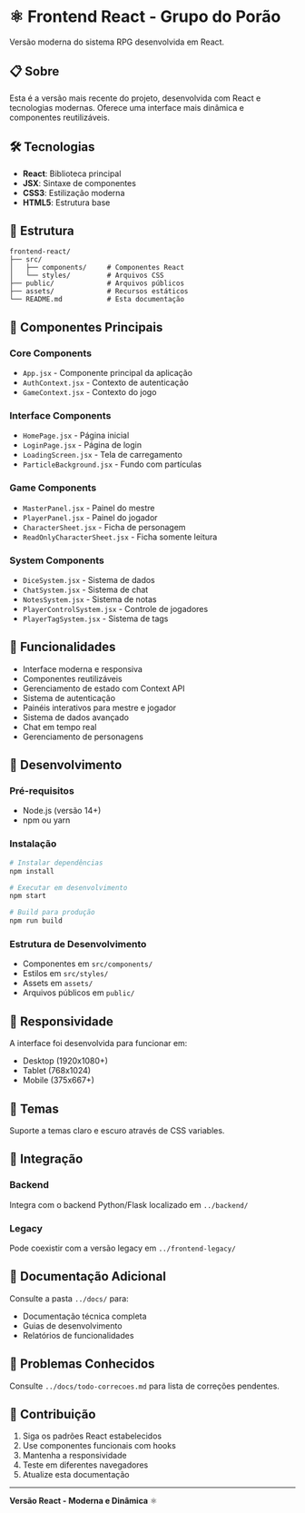 # ⚛️ Frontend React - Grupo do Porão

Versão moderna do sistema RPG desenvolvida em React.

## 📋 Sobre

Esta é a versão mais recente do projeto, desenvolvida com React e tecnologias modernas. Oferece uma interface mais dinâmica e componentes reutilizáveis.

## 🛠️ Tecnologias

- **React**: Biblioteca principal
- **JSX**: Sintaxe de componentes
- **CSS3**: Estilização moderna
- **HTML5**: Estrutura base

## 📁 Estrutura

```
frontend-react/
├── src/
│   ├── components/     # Componentes React
│   └── styles/         # Arquivos CSS
├── public/             # Arquivos públicos
├── assets/             # Recursos estáticos
└── README.md           # Esta documentação
```

## 🚀 Componentes Principais

### Core Components
- `App.jsx` - Componente principal da aplicação
- `AuthContext.jsx` - Contexto de autenticação
- `GameContext.jsx` - Contexto do jogo

### Interface Components
- `HomePage.jsx` - Página inicial
- `LoginPage.jsx` - Página de login
- `LoadingScreen.jsx` - Tela de carregamento
- `ParticleBackground.jsx` - Fundo com partículas

### Game Components
- `MasterPanel.jsx` - Painel do mestre
- `PlayerPanel.jsx` - Painel do jogador
- `CharacterSheet.jsx` - Ficha de personagem
- `ReadOnlyCharacterSheet.jsx` - Ficha somente leitura

### System Components
- `DiceSystem.jsx` - Sistema de dados
- `ChatSystem.jsx` - Sistema de chat
- `NotesSystem.jsx` - Sistema de notas
- `PlayerControlSystem.jsx` - Controle de jogadores
- `PlayerTagSystem.jsx` - Sistema de tags

## 🎯 Funcionalidades

- Interface moderna e responsiva
- Componentes reutilizáveis
- Gerenciamento de estado com Context API
- Sistema de autenticação
- Painéis interativos para mestre e jogador
- Sistema de dados avançado
- Chat em tempo real
- Gerenciamento de personagens

## 🔧 Desenvolvimento

### Pré-requisitos
- Node.js (versão 14+)
- npm ou yarn

### Instalação
```bash
# Instalar dependências
npm install

# Executar em desenvolvimento
npm start

# Build para produção
npm run build
```

### Estrutura de Desenvolvimento
- Componentes em `src/components/`
- Estilos em `src/styles/`
- Assets em `assets/`
- Arquivos públicos em `public/`

## 📱 Responsividade

A interface foi desenvolvida para funcionar em:
- Desktop (1920x1080+)
- Tablet (768x1024)
- Mobile (375x667+)

## 🎨 Temas

Suporte a temas claro e escuro através de CSS variables.

## 🔄 Integração

### Backend
Integra com o backend Python/Flask localizado em `../backend/`

### Legacy
Pode coexistir com a versão legacy em `../frontend-legacy/`

## 📖 Documentação Adicional

Consulte a pasta `../docs/` para:
- Documentação técnica completa
- Guias de desenvolvimento
- Relatórios de funcionalidades

## 🐛 Problemas Conhecidos

Consulte `../docs/todo-correcoes.md` para lista de correções pendentes.

## 🤝 Contribuição

1. Siga os padrões React estabelecidos
2. Use componentes funcionais com hooks
3. Mantenha a responsividade
4. Teste em diferentes navegadores
5. Atualize esta documentação

---

**Versão React - Moderna e Dinâmica** ⚛️

